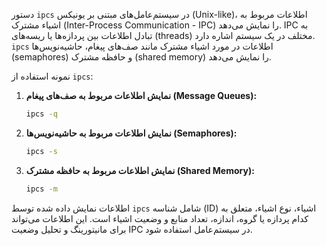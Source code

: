 دستور `ipcs` در سیستم‌عامل‌های مبتنی بر یونیکس (Unix-like)، اطلاعات مربوط به اشیاء مشترک (Inter-Process Communication - IPC) را نمایش می‌دهد. IPC به تبادل اطلاعات بین پردازه‌ها یا ریسه‌های (threads) مختلف در یک سیستم اشاره دارد. `ipcs` اطلاعات در مورد اشیاء مشترک مانند صف‌های پیغام، حاشیه‌نویس‌ها (semaphores) و حافظه مشترک (shared memory) را نمایش می‌دهد.

نمونه استفاده از `ipcs`:

1. **نمایش اطلاعات مربوط به صف‌های پیغام (Message Queues):**
   ```bash
   ipcs -q
   ```

2. **نمایش اطلاعات مربوط به حاشیه‌نویس‌ها (Semaphores):**
   ```bash
   ipcs -s
   ```

3. **نمایش اطلاعات مربوط به حافظه مشترک (Shared Memory):**
   ```bash
   ipcs -m
   ```

اطلاعات نمایش داده شده توسط `ipcs` شامل شناسه (ID) اشیاء، نوع اشیاء، متعلق به کدام پردازه یا گروه، اندازه، تعداد منابع و وضعیت اشیاء است. این اطلاعات می‌تواند برای مانیتورینگ و تحلیل وضعیت IPC در سیستم‌عامل استفاده شود.
